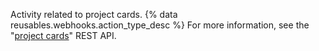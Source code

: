 Activity related to project cards. {% data reusables.webhooks.action_type_desc %} For more information, see the "[project cards](/v3/projects/cards)" REST API.
